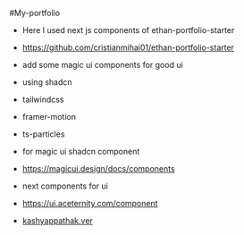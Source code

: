 #My-portfolio

- Here I used next js components of ethan-portfolio-starter
- https://github.com/cristianmihai01/ethan-portfolio-starter

- add some magic ui components for good ui
- using shadcn
- tailwindcss
- framer-motion
- ts-particles

- for magic ui shadcn component
- https://magicui.design/docs/components

- next components for ui
- https://ui.aceternity.com/component
- [kashyappathak.ver](http://kashyappathak.vercel.app/)
